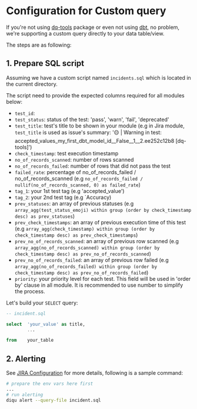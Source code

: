 # Configuration for Custom query

If you're not using [dq-tools](https://hub.getdbt.com/infinitelambda/dq_tools) package or even not using [dbt](https://www.getdbt.com/), no problem, we're supporting a custom query directly to your data table/view.

The steps are as following:

## 1. Prepare SQL script

Assuming we have a custom script named `incidents.sql` which is located in the current directory.

The script need to provide the expected columns required for all modules below:

- `test_id`:
- `test_status`: status of the test: 'pass', 'warn', 'fail', 'deprecated'
- `test_title`: test's title to be shown in your module (e.g in Jira module, `test_title` is used as issue's summary: '🟡 | Warning in test: accepted_values_my_first_dbt_model_id__False__1__2.ee252c12b8 [dq-tools]')
- `check_timestamp`: test execution timestamp
- `no_of_records_scanned`: number of rows scanned
- `no_of_records_failed`: number of rows that did not pass the test
- `failed_rate`: percentage of no_of_records_failed / no_of_records_scanned (e.g `no_of_records_failed / nullif(no_of_records_scanned, 0) as failed_rate`)
- `tag_1`: your 1st test tag (e.g 'accepted_value')
- `tag_2`: your 2nd test tag (e.g `Accuracy)
- `prev_statuses`: an array of previous statuses (e.g `array_agg(test_status_emoji) within group (order by check_timestamp desc) as prev_statuses`)
- `prev_check_timestamps`: an array of previous execution time of this test (e.g `array_agg(check_timestamp) within group (order by check_timestamp desc) as prev_check_timestamps`)
- `prev_no_of_records_scanned`: an array of previous row scanned (e.g `array_agg(no_of_records_scanned) within group (order by check_timestamp desc) as prev_no_of_records_scanned`)
- `prev_no_of_records_failed`: an array of previous row failed (e.g `array_agg(no_of_records_failed) within group (order by check_timestamp desc) as prev_no_of_records_failed`)
- `priority`: your priority level for each test. This field will be used in 'order by' clause in all module. It is recommended to use number to simplify the process.

Let's build your `SELECT` query:

```sql
-- incident.sql

select  'your_value' as title,
        ...

from    your_table
```

## 2. Alerting

See [JIRA Configuration](https://diqu.iflambda.com/latest/nav/guide/config/alerts/jira.html) for more details, following is a sample command:

```bash
# prepare the env vars here first
...
# run alerting
diqu alert --query-file incident.sql
```
